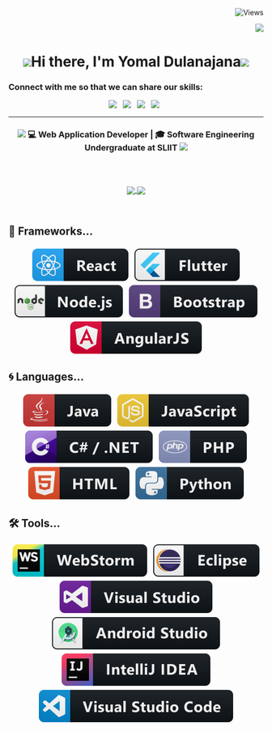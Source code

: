 <div align="right">

![Views](https://komarev.com/ghpvc/?username=Yomal-Dulanjana&label=VIEWS)
 
 
![](https://media-exp1.licdn.com/dms/image/C5616AQGfhtXq7PwD6g/profile-displaybackgroundimage-shrink_200_800/0/1652265307084?e=1657756800&v=beta&t=RIzsACkZ3EEA2_mBi0hx08vNvSeE9hlkWAJ_UUe1j5A)


</div>


</div>
<div align="center">
   <h1><img src="https://emojis.slackmojis.com/emojis/images/1531849430/4246/blob-sunglasses.gif?1531849430" width="30"/>Hi there, I'm Yomal Dulanajana<img src="https://media.giphy.com/media/hvRJCLFzcasrR4ia7z/giphy.gif" width="30px"> </h1>
   
</div>

### Connect with me so that we can share our skills:

<p align='center'>
    <a href="https://www.linkedin.com/in/yomal-dulanjana-b6a631198/"><img height="30" src="https://img.icons8.com/color/50/000000/linkedin.png"></a>&nbsp;&nbsp;
    <a href="https://www.facebook.com/yomal.dulanjana.7/"><img height="30" src="https://img.icons8.com/color/48/000000/facebook.png"></a>&nbsp;&nbsp;
    <a href=""><img height="30" src="https://img.icons8.com/fluent/50/000000/instagram-new.png"></a>&nbsp;&nbsp;
     <a href="yomaldulanjana00@gmail.com"><img height="30" src="https://img.icons8.com/fluent/48/000000/gmail-new.png"></a>&nbsp;&nbsp;
   
</p>

<hr>

<div align="center">
<h3><img src="https://media.giphy.com/media/WUlplcMpOCEmTGBtBW/giphy.gif" width="35"> 💻 Web Application Developer | 🎓 Software Engineering Undergraduate at SLIIT  <img src="https://media.giphy.com/media/WUlplcMpOCEmTGBtBW/giphy.gif" width="35"></h3>
</div>
<br>
<br>
<p align="center">
  <a href="https://github.com/Yomal-Dulanjana/github-readme-stats">
    <img
      align="center"
      src="https://github-readme-stats.vercel.app/api/top-langs/?username=Yomal-Dulanjana&exclude_repo=cravingslk-cms-joomla&layout=compact&theme=tokyonight"
    />
  </a>
  <a href="https://github.com/Yomal-Dulanjana/github-readme-stats">
    <img
      align="center"
      height="165"
      src="https://github-readme-stats.vercel.app/api?username=Yomal-Dulanjana&count_private=true&show_icons=true&custom_title=Github%20Stats&theme=tokyonight"
    />
  </a>
</p>
<br>

## 🚀 Frameworks...

<p align="center">
  
   <img src="assets\badges\Frameworks\react.svg" alt="react" style="vertical-align:top; margin:4px">
   <img src="assets\badges\Frameworks\flutter.svg" alt="flutter" style="vertical-align:top; margin:4px">
  <img src="assets\badges\Frameworks\nodejs.svg" alt="nodejs" style="vertical-align:top; margin:4px">     
  <img src="assets\badges\Frameworks\bootstrap.svg" alt="bootstrap" style="vertical-align:top; margin:4px">
  <img src="assets\badges\Frameworks\angular.svg" alt="angularjs" style="vertical-align:top; margin:4px">
  
</p>

## 🌀 Languages...

<p align="center">
  
   <img src="assets\badges\Languages\java.svg" alt="java" style="vertical-align:top; margin:4px">
   <img src="assets\badges\Languages\js.svg" alt="js" style="vertical-align:top; margin:4px">
  <img src="assets\badges\Languages\csharp_dotnet.svg" alt="csharpdotnet" style="vertical-align:top; margin:4px">    
  <img src="assets\badges\Languages\php.svg" alt="php" style="vertical-align:top; margin:4px"> 
  <img src="assets\badges\Languages\html.svg" alt="html" style="vertical-align:top; margin:4px">
  <img src="assets\badges\Languages\python.svg" alt="python" style="vertical-align:top; margin:4px">

</p>

## 🛠 Tools...

<p align="center">
  
   <img src="assets\badges\Tools\jetbrains_webstorm.svg" alt="webstorm" style="vertical-align:top; margin:4px">
   <img src="assets\badges\Tools\eclipse.svg" alt="eclipse" style="vertical-align:top; margin:4px">
  <img src="assets\badges\Tools\visualstudio.svg" alt="visualstudio" style="vertical-align:top; margin:4px">    
  <img src="assets\badges\Tools\android_studio_colour.svg" alt="androidstudio" style="vertical-align:top; margin:4px">
  <img src="assets\badges\Tools\jetbrains_intellij.svg" alt="jetbrains_intellij" style="vertical-align:top; margin:4px">
  <img src="assets\badges\Tools\visualstudio_code.svg" alt="vscode" style="vertical-align:top; margin:4px">
</p>

